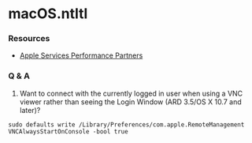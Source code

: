 # macOS.ntltl

### Resources

* [Apple Services Performance Partners](https://affiliate.itunes.apple.com/resources/)

### Q & A

1. Want to connect with the currently logged in user when using a VNC viewer rather than seeing the Login Window (ARD 3.5/OS X 10.7 and later)?
```
sudo defaults write /Library/Preferences/com.apple.RemoteManagement VNCAlwaysStartOnConsole -bool true
```
